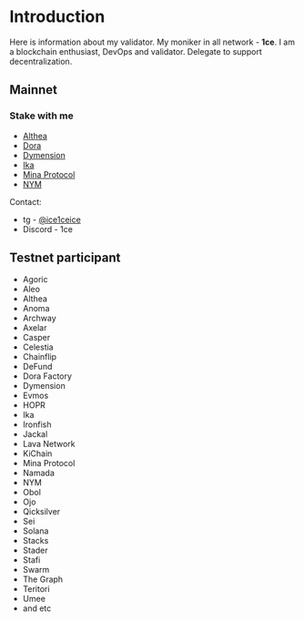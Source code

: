 # Introduction
Here is information about my validator. My moniker in all network - **1ce**. I am a blockchain enthusiast, DevOps and validator. Delegate to support decentralization.

## Mainnet
### Stake with me
* [Althea](https://althea.explorers.guru/validator/altheavaloper1sz0j8az3yvj37lak3k99vy5l25hnmrggmxltjv)
* [Dora](https://dora.explorers.guru/validator/doravaloper1x5z0tkafrgyeuqkrwfjr933vghjxchqnqlhcdw)
* [Dymension](https://dymension.explorers.guru/validator/dymvaloper1dg73hcnt00uhsuffakkjyth8qz2un40486h92f)
* [Ika](https://ikascan.io/mainnet/operator/0x723b54576b95f2d9131c89ec1db65c72bc44a8d8884874c73277c396539198fa)
* [Mina Protocol](https://minascan.io/mainnet/validator/B62qpwXadr3bwPsV5M7NSTZUGRaED3FPy4Ju517PqTZWWfjS8h2dy9K/delegations)
* [NYM](https://explorer.nym.spectredao.net/nodes/BVDVtmNbZRgPKU81uBkrgfj5TnhtZqQcPAwxD48jcfMd)


Contact: 
* tg - [@ice1ceice](https://t.me/ice1ceice)
* Discord - 1ce

## Testnet participant
* Agoric
* Aleo
* Althea
* Anoma
* Archway
* Axelar
* Casper
* Celestia
* Chainflip
* DeFund
* Dora Factory
* Dymension
* Evmos
* HOPR
* Ika
* Ironfish
* Jackal
* Lava Network
* KiChain
* Mina Protocol
* Namada
* NYM
* Obol
* Ojo
* Qicksilver
* Sei
* Solana
* Stacks
* Stader
* Stafi
* Swarm
* The Graph
* Teritori
* Umee
* and etc
